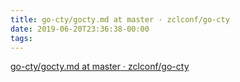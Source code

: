 ```yaml
---
title: go-cty/gocty.md at master · zclconf/go-cty
date: 2019-06-20T23:36:38-00:00
tags:
---
```


[go-cty/gocty.md at master · zclconf/go-cty](https://github.com/zclconf/go-cty/blob/master/docs/gocty.md)

